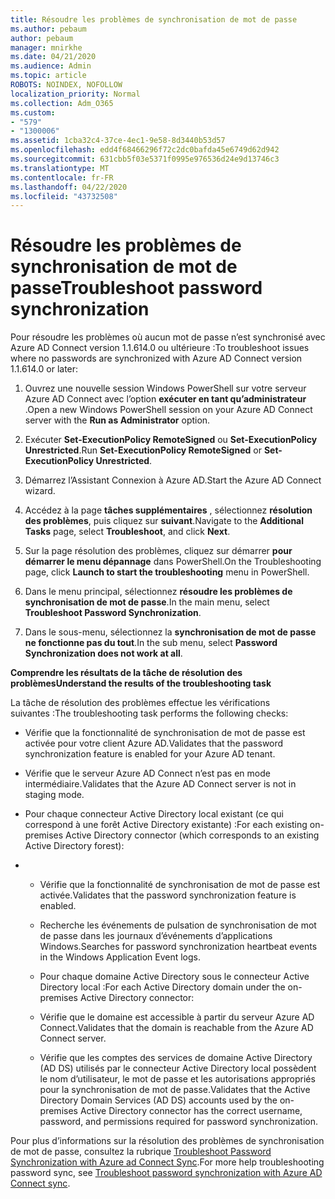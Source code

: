 ```yaml
---
title: Résoudre les problèmes de synchronisation de mot de passe
ms.author: pebaum
author: pebaum
manager: mnirkhe
ms.date: 04/21/2020
ms.audience: Admin
ms.topic: article
ROBOTS: NOINDEX, NOFOLLOW
localization_priority: Normal
ms.collection: Adm_O365
ms.custom:
- "579"
- "1300006"
ms.assetid: 1cba32c4-37ce-4ec1-9e58-8d3440b53d57
ms.openlocfilehash: edd4f68466296f72c2dc0bafda45e6749d62d942
ms.sourcegitcommit: 631cbb5f03e5371f0995e976536d24e9d13746c3
ms.translationtype: MT
ms.contentlocale: fr-FR
ms.lasthandoff: 04/22/2020
ms.locfileid: "43732508"
---
```

# <a name="troubleshoot-password-synchronization"></a><span data-ttu-id="1a41f-102">Résoudre les problèmes de synchronisation de mot de passe</span><span class="sxs-lookup"><span data-stu-id="1a41f-102">Troubleshoot password synchronization</span></span>

<span data-ttu-id="1a41f-103">Pour résoudre les problèmes où aucun mot de passe n’est synchronisé avec Azure AD Connect version 1.1.614.0 ou ultérieure :</span><span class="sxs-lookup"><span data-stu-id="1a41f-103">To troubleshoot issues where no passwords are synchronized with Azure AD Connect version 1.1.614.0 or later:</span></span>
  
1. <span data-ttu-id="1a41f-104">Ouvrez une nouvelle session Windows PowerShell sur votre serveur Azure AD Connect avec l’option **exécuter en tant qu’administrateur** .</span><span class="sxs-lookup"><span data-stu-id="1a41f-104">Open a new Windows PowerShell session on your Azure AD Connect server with the **Run as Administrator** option.</span></span>

2. <span data-ttu-id="1a41f-105">Exécuter **Set-ExecutionPolicy RemoteSigned** ou **Set-ExecutionPolicy Unrestricted**.</span><span class="sxs-lookup"><span data-stu-id="1a41f-105">Run **Set-ExecutionPolicy RemoteSigned** or **Set-ExecutionPolicy Unrestricted**.</span></span>

3. <span data-ttu-id="1a41f-106">Démarrez l’Assistant Connexion à Azure AD.</span><span class="sxs-lookup"><span data-stu-id="1a41f-106">Start the Azure AD Connect wizard.</span></span>

4. <span data-ttu-id="1a41f-107">Accédez à la page **tâches supplémentaires** , sélectionnez **résolution des problèmes**, puis cliquez sur **suivant**.</span><span class="sxs-lookup"><span data-stu-id="1a41f-107">Navigate to the **Additional Tasks** page, select **Troubleshoot**, and click **Next**.</span></span>

5. <span data-ttu-id="1a41f-108">Sur la page résolution des problèmes, cliquez sur démarrer **pour démarrer le menu dépannage** dans PowerShell.</span><span class="sxs-lookup"><span data-stu-id="1a41f-108">On the Troubleshooting page, click **Launch to start the troubleshooting** menu in PowerShell.</span></span>

6. <span data-ttu-id="1a41f-109">Dans le menu principal, sélectionnez **résoudre les problèmes de synchronisation de mot de passe**.</span><span class="sxs-lookup"><span data-stu-id="1a41f-109">In the main menu, select **Troubleshoot Password Synchronization**.</span></span>

7. <span data-ttu-id="1a41f-110">Dans le sous-menu, sélectionnez la **synchronisation de mot de passe ne fonctionne pas du tout**.</span><span class="sxs-lookup"><span data-stu-id="1a41f-110">In the sub menu, select **Password Synchronization does not work at all**.</span></span>

<span data-ttu-id="1a41f-111">**Comprendre les résultats de la tâche de résolution des problèmes**</span><span class="sxs-lookup"><span data-stu-id="1a41f-111">**Understand the results of the troubleshooting task**</span></span>
  
<span data-ttu-id="1a41f-112">La tâche de résolution des problèmes effectue les vérifications suivantes :</span><span class="sxs-lookup"><span data-stu-id="1a41f-112">The troubleshooting task performs the following checks:</span></span>
  
- <span data-ttu-id="1a41f-113">Vérifie que la fonctionnalité de synchronisation de mot de passe est activée pour votre client Azure AD.</span><span class="sxs-lookup"><span data-stu-id="1a41f-113">Validates that the password synchronization feature is enabled for your Azure AD tenant.</span></span>

- <span data-ttu-id="1a41f-114">Vérifie que le serveur Azure AD Connect n’est pas en mode intermédiaire.</span><span class="sxs-lookup"><span data-stu-id="1a41f-114">Validates that the Azure AD Connect server is not in staging mode.</span></span>

- <span data-ttu-id="1a41f-115">Pour chaque connecteur Active Directory local existant (ce qui correspond à une forêt Active Directory existante) :</span><span class="sxs-lookup"><span data-stu-id="1a41f-115">For each existing on-premises Active Directory connector (which corresponds to an existing Active Directory forest):</span></span>

- 
  - <span data-ttu-id="1a41f-116">Vérifie que la fonctionnalité de synchronisation de mot de passe est activée.</span><span class="sxs-lookup"><span data-stu-id="1a41f-116">Validates that the password synchronization feature is enabled.</span></span>

  - <span data-ttu-id="1a41f-117">Recherche les événements de pulsation de synchronisation de mot de passe dans les journaux d’événements d’applications Windows.</span><span class="sxs-lookup"><span data-stu-id="1a41f-117">Searches for password synchronization heartbeat events in the Windows Application Event logs.</span></span>

  - <span data-ttu-id="1a41f-118">Pour chaque domaine Active Directory sous le connecteur Active Directory local :</span><span class="sxs-lookup"><span data-stu-id="1a41f-118">For each Active Directory domain under the on-premises Active Directory connector:</span></span>

  - <span data-ttu-id="1a41f-119">Vérifie que le domaine est accessible à partir du serveur Azure AD Connect.</span><span class="sxs-lookup"><span data-stu-id="1a41f-119">Validates that the domain is reachable from the Azure AD Connect server.</span></span>

  - <span data-ttu-id="1a41f-120">Vérifie que les comptes des services de domaine Active Directory (AD DS) utilisés par le connecteur Active Directory local possèdent le nom d’utilisateur, le mot de passe et les autorisations appropriés pour la synchronisation de mot de passe.</span><span class="sxs-lookup"><span data-stu-id="1a41f-120">Validates that the Active Directory Domain Services (AD DS) accounts used by the on-premises Active Directory connector has the correct username, password, and permissions required for password synchronization.</span></span>

<span data-ttu-id="1a41f-121">Pour plus d’informations sur la résolution des problèmes de synchronisation de mot de passe, consultez la rubrique [Troubleshoot Password Synchronization with Azure ad Connect Sync](https://docs.microsoft.com/azure/active-directory/connect/active-directory-aadconnectsync-troubleshoot-password-synchronization).</span><span class="sxs-lookup"><span data-stu-id="1a41f-121">For more help troubleshooting password sync, see [Troubleshoot password synchronization with Azure AD Connect sync](https://docs.microsoft.com/azure/active-directory/connect/active-directory-aadconnectsync-troubleshoot-password-synchronization).</span></span>
  